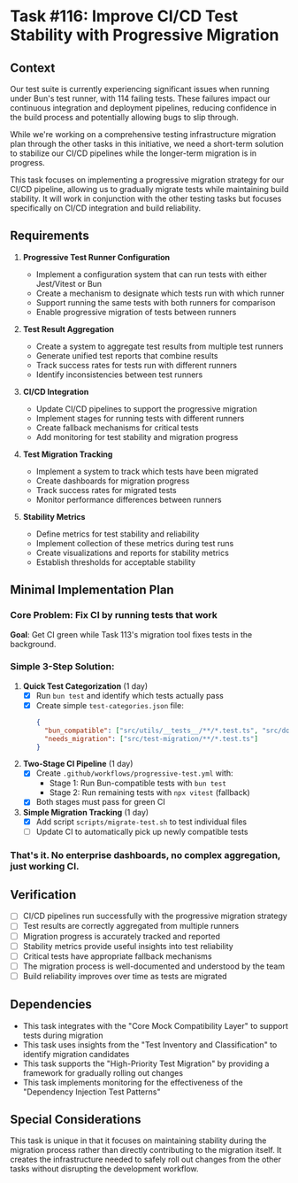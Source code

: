# Task #116: Improve CI/CD Test Stability with Progressive Migration

## Context

Our test suite is currently experiencing significant issues when running under Bun's test runner, with 114 failing tests. These failures impact our continuous integration and deployment pipelines, reducing confidence in the build process and potentially allowing bugs to slip through.

While we're working on a comprehensive testing infrastructure migration plan through the other tasks in this initiative, we need a short-term solution to stabilize our CI/CD pipelines while the longer-term migration is in progress.

This task focuses on implementing a progressive migration strategy for our CI/CD pipeline, allowing us to gradually migrate tests while maintaining build stability. It will work in conjunction with the other testing tasks but focuses specifically on CI/CD integration and build reliability.

## Requirements

1. **Progressive Test Runner Configuration**

   - Implement a configuration system that can run tests with either Jest/Vitest or Bun
   - Create a mechanism to designate which tests run with which runner
   - Support running the same tests with both runners for comparison
   - Enable progressive migration of tests between runners

2. **Test Result Aggregation**

   - Create a system to aggregate test results from multiple test runners
   - Generate unified test reports that combine results
   - Track success rates for tests run with different runners
   - Identify inconsistencies between test runners

3. **CI/CD Integration**

   - Update CI/CD pipelines to support the progressive migration
   - Implement stages for running tests with different runners
   - Create fallback mechanisms for critical tests
   - Add monitoring for test stability and migration progress

4. **Test Migration Tracking**

   - Implement a system to track which tests have been migrated
   - Create dashboards for migration progress
   - Track success rates for migrated tests
   - Monitor performance differences between runners

5. **Stability Metrics**
   - Define metrics for test stability and reliability
   - Implement collection of these metrics during test runs
   - Create visualizations and reports for stability metrics
   - Establish thresholds for acceptable stability

## Minimal Implementation Plan

### Core Problem: Fix CI by running tests that work

**Goal**: Get CI green while Task 113's migration tool fixes tests in the background.

### Simple 3-Step Solution:

1. **Quick Test Categorization** (1 day)
   - [x] Run `bun test` and identify which tests actually pass
   - [x] Create simple `test-categories.json` file:
     ```json
     {
       "bun_compatible": ["src/utils/__tests__/**/*.test.ts", "src/domain/__tests__/**/*.test.ts"],
       "needs_migration": ["src/test-migration/**/*.test.ts"]
     }
     ```

2. **Two-Stage CI Pipeline** (1 day)
   - [x] Create `.github/workflows/progressive-test.yml` with:
     - Stage 1: Run Bun-compatible tests with `bun test`
     - Stage 2: Run remaining tests with `npx vitest` (fallback)
   - [x] Both stages must pass for green CI

3. **Simple Migration Tracking** (1 day)
   - [x] Add script `scripts/migrate-test.sh` to test individual files
   - [ ] Update CI to automatically pick up newly compatible tests

### That's it. No enterprise dashboards, no complex aggregation, just working CI.

## Verification

- [ ] CI/CD pipelines run successfully with the progressive migration strategy
- [ ] Test results are correctly aggregated from multiple runners
- [ ] Migration progress is accurately tracked and reported
- [ ] Stability metrics provide useful insights into test reliability
- [ ] Critical tests have appropriate fallback mechanisms
- [ ] The migration process is well-documented and understood by the team
- [ ] Build reliability improves over time as tests are migrated

## Dependencies

- This task integrates with the "Core Mock Compatibility Layer" to support tests during migration
- This task uses insights from the "Test Inventory and Classification" to identify migration candidates
- This task supports the "High-Priority Test Migration" by providing a framework for gradually rolling out changes
- This task implements monitoring for the effectiveness of the "Dependency Injection Test Patterns"

## Special Considerations

This task is unique in that it focuses on maintaining stability during the migration process rather than directly contributing to the migration itself. It creates the infrastructure needed to safely roll out changes from the other tasks without disrupting the development workflow.
